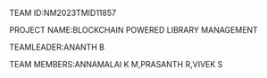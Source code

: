 TEAM ID:NM2023TMID11857

PROJECT NAME:BLOCKCHAIN POWERED LIBRARY MANAGEMENT

TEAMLEADER:ANANTH B

TEAM MEMBERS:ANNAMALAI K M,PRASANTH R,VIVEK S
